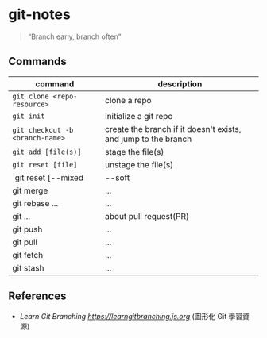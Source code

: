 # git-notes

> “Branch early, branch often”

## Commands
|command|description|
|-|-|
|`git clone <repo-resource>`|clone a repo|
|`git init`|initialize a git repo|
|`git checkout -b <branch-name>`|create the branch if it doesn't exists, and jump to the branch|
|`git add [file(s)]`|stage the file(s)|
|`git reset [file]`|unstage the file(s)|
|`git reset <commit> [--mixed|--soft|--hard]`|reset to the specific commit (回到指定的 commit 並取消路徑上所有 commit)|
|git merge|...|
|git rebase ...|...|
|git ...|about pull request(PR)|
|git push|...|
|git pull|...|
|git fetch|...|
|git stash|...|

## References
* *Learn Git Branching https://learngitbranching.js.org* (圖形化 Git 學習資源)